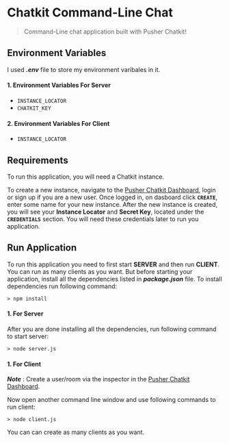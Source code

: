 # Chatkit Command-Line Chat
> Command-Line chat application built with Pusher Chatkit!

## Environment Variables
I used ***.env*** file to store my environment varibales in it.

#### 1.  Environment Variables For Server
* `INSTANCE_LOCATOR`
* `CHATKIT_KEY`

#### 2. Environment Variables For Client
* `INSTANCE_LOCATOR`

## Requirements
To run this application, you will need a Chatkit instance. 

To create a new instance, navigate to the [Pusher Chatkit Dashboard](https://dash.pusher.com/), login or sign up if you are a new user. Once logged in, on dasboard click **`CREATE`**, enter some name for your new instance. After the new instance is created, you will see your **Instance Locator** and **Secret Key**, located under the **`CREDENTIALS`** section. You will need these credentials later to run you application.

## Run Application

To run this application you need to first start **SERVER** and then run **CLIENT**. You can run as many clients as you want. But before starting your application, install all the dependencies listed in ***package.json*** file. To install dependencies run following command:

```
> npm install
```

#### 1. For Server
After you are done installing all the dependencies, run following command to start server:

```
> node server.js
```

#### 1. For Client
***Note*** :  Create a user/room via the inspector in the [Pusher Chatkit Dashboard](https://dash.pusher.com/chatkit).

Now open another command line window and use following commands to run client:

```
> node client.js
```

You can can create as many clients as you want.